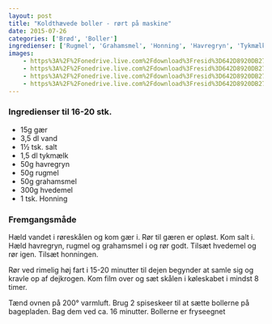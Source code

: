 ```yaml
---
layout: post
title: "Koldthævede boller - rørt på maskine"
date: 2015-07-26
categories: ['Brød', 'Boller']
ingredienser: ['Rugmel', 'Grahamsmel', 'Honning', 'Havregryn', 'Tykmælk']
images:
    - https%3A%2F%2Fonedrive.live.com%2Fdownload%3Fresid%3D642D8920DB2784EE!163877
    - https%3A%2F%2Fonedrive.live.com%2Fdownload%3Fresid%3D642D8920DB2784EE!163871
    - https%3A%2F%2Fonedrive.live.com%2Fdownload%3Fresid%3D642D8920DB2784EE!163876
    - https%3A%2F%2Fonedrive.live.com%2Fdownload%3Fresid%3D642D8920DB2784EE!163875
---
```


### Ingredienser til 16-20 stk.
-   15g gær
-   3,5 dl vand
-   1½ tsk. salt
-   1,5 dl tykmælk
-   50g havregryn
-   50g rugmel
-   50g grahamsmel
-   300g hvedemel
-   1 tsk. Honning

### Fremgangsmåde
Hæld vandet i røreskålen og kom gær i. Rør til gæren er opløst. Kom salt i. Hæld havregryn, rugmel og grahamsmel i og rør godt. Tilsæt hvedemel og rør igen. Tilsæt honningen.

Rør ved rimelig høj fart i 15-20 minutter til dejen begynder at samle sig og kravle op af dejkrogen. Kom film over og sæt skålen i køleskabet i mindst 8 timer.

Tænd ovnen på 200&deg; varmluft. Brug 2 spiseskeer til at sætte bollerne på bagepladen. Bag dem ved ca. 16 minutter.
Bollerne er fryseegnet

